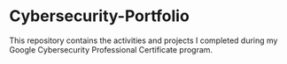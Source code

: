 # Cybersecurity-Portfolio
This repository contains the activities and projects I completed during my Google Cybersecurity Professional Certificate program.
